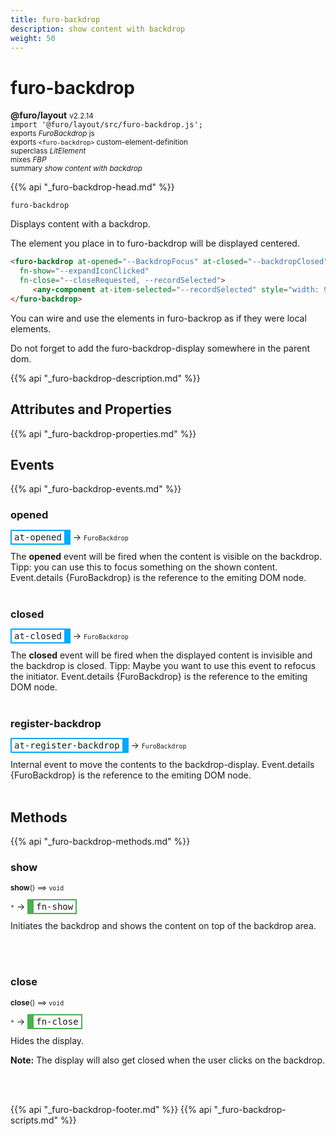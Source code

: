 ```yaml
---
title: furo-backdrop
description: show content with backdrop
weight: 50
---
```


# furo-backdrop
**@furo/layout** <small>v2.2.14</small>
<br>`import '@furo/layout/src/furo-backdrop.js';`<small>
<br>exports *FuroBackdrop* js
<br>exports `<furo-backdrop>` custom-element-definition
<br>superclass *LitElement*
<br> mixes *FBP*</small>
<br><small>summary *show content with backdrop*</small>

{{% api "_furo-backdrop-head.md" %}}

`furo-backdrop`

Displays content with a backdrop.

The element you place in to furo-backdrop will be displayed centered.


```html
<furo-backdrop at-opened="--BackdropFocus" at-closed="--backdropClosed"
  fn-show="--expandIconClicked"
  fn-close="--closeRequested, --recordSelected">
     <any-component at-item-selected="--recordSelected" style="width: 90vw; height: 90vh"></any-component>
</furo-backdrop>

```

You can wire and use the elements in furo-backrop as if they were local elements.

Do not forget to add the furo-backdrop-display somewhere in the parent dom.

{{% api "_furo-backdrop-description.md" %}}


## Attributes and Properties
{{% api "_furo-backdrop-properties.md" %}}





## Events
{{% api "_furo-backdrop-events.md" %}}

### **opened**
<span  style="border-width:2px 10px 2px 2px; border-style: solid;border-color:  rgb(2, 168, 244);font-family:monospace; padding:2px 4px;">at-opened</span>
→ <small>`FuroBackdrop`</small>

The **opened** event will be fired when the content is visible on the backdrop. Tipp: you can use this to focus something on the shown content. Event.details {FuroBackdrop} is the reference to the emiting DOM node.
<br><br>
### **closed**
<span  style="border-width:2px 10px 2px 2px; border-style: solid;border-color:  rgb(2, 168, 244);font-family:monospace; padding:2px 4px;">at-closed</span>
→ <small>`FuroBackdrop`</small>

The **closed** event will be fired when the displayed content is invisible and the backdrop is closed. Tipp: Maybe you want to use this event to refocus the initiator. Event.details {FuroBackdrop} is the reference to the emiting DOM node.
<br><br>
### **register-backdrop**
<span  style="border-width:2px 10px 2px 2px; border-style: solid;border-color:  rgb(2, 168, 244);font-family:monospace; padding:2px 4px;">at-register-backdrop</span>
→ <small>`FuroBackdrop`</small>

Internal event to move the contents to the backdrop-display. Event.details {FuroBackdrop} is the reference to the emiting DOM node.
<br><br>

## Methods
{{% api "_furo-backdrop-methods.md" %}}



### **show**
<small>**show**() ⟹ `void`</small>

<small>`*`</small> →
<span  style="border-width:2px 2px 2px 10px; border-style: solid;border-color:  rgb(76, 175, 80);font-family:monospace; padding:2px 4px;">fn-show</span>

Initiates the backdrop and shows the content on top of the backdrop area.

<br><br>

### **close**
<small>**close**() ⟹ `void`</small>

<small>`*`</small> →
<span  style="border-width:2px 2px 2px 10px; border-style: solid;border-color:  rgb(76, 175, 80);font-family:monospace; padding:2px 4px;">fn-close</span>

Hides the display.

**Note:** The display will also get closed when the user clicks on the backdrop.

<br><br>




{{% api "_furo-backdrop-footer.md" %}}
{{% api "_furo-backdrop-scripts.md" %}}
